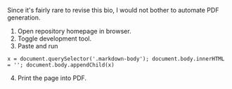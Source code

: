 Since it's fairly rare to revise this bio, I would not bother to automate PDF generation.

1. Open repository homepage in browser.
2. Toggle development tool.
3. Paste and run

  ```
  x = document.querySelector('.markdown-body'); document.body.innerHTML = ''; document.body.appendChild(x)
  ```

4. Print the page into PDF.
